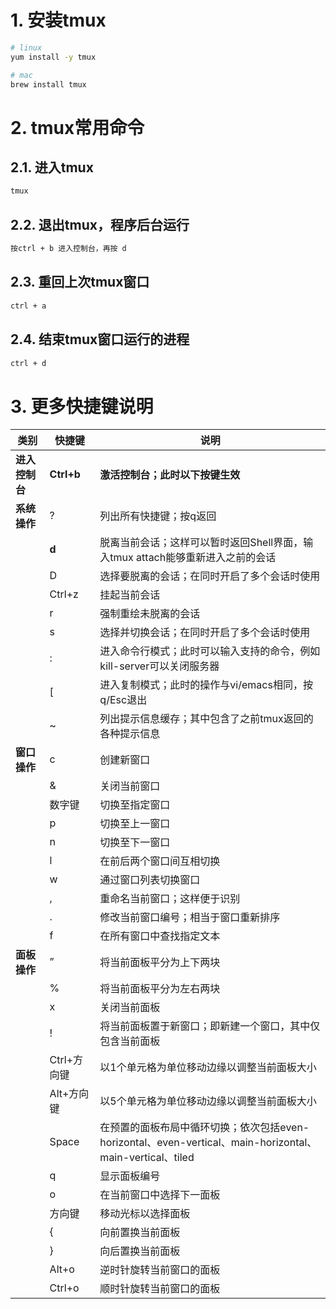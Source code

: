 # 1. 安装tmux

```bash
# linux
yum install -y tmux

# mac
brew install tmux
```

# 2. tmux常用命令

## 2.1. 进入tmux

```bash
tmux
```

## 2.2. 退出tmux，程序后台运行

```bash
按ctrl + b 进入控制台，再按 d
```

## 2.3. 重回上次tmux窗口

```bash
ctrl + a
```

## 2.4. 结束tmux窗口运行的进程

```bash
ctrl + d
```

# 3. 更多快捷键说明

| 类别           | 快捷键      | 说明                                                         |
| -------------- | ----------- | ------------------------------------------------------------ |
| **进入控制台** | **Ctrl+b**  | **激活控制台；此时以下按键生效**                             |
| **系统操作**   | ?           | 列出所有快捷键；按q返回                                      |
|                | **d**       | 脱离当前会话；这样可以暂时返回Shell界面，输入tmux attach能够重新进入之前的会话 |
|                | D           | 选择要脱离的会话；在同时开启了多个会话时使用                 |
|                | Ctrl+z      | 挂起当前会话                                                 |
|                | r           | 强制重绘未脱离的会话                                         |
|                | s           | 选择并切换会话；在同时开启了多个会话时使用                   |
|                | :           | 进入命令行模式；此时可以输入支持的命令，例如kill-server可以关闭服务器 |
|                | [           | 进入复制模式；此时的操作与vi/emacs相同，按q/Esc退出          |
|                | ~           | 列出提示信息缓存；其中包含了之前tmux返回的各种提示信息       |
| **窗口操作**   | c           | 创建新窗口                                                   |
|                | &           | 关闭当前窗口                                                 |
|                | 数字键      | 切换至指定窗口                                               |
|                | p           | 切换至上一窗口                                               |
|                | n           | 切换至下一窗口                                               |
|                | l           | 在前后两个窗口间互相切换                                     |
|                | w           | 通过窗口列表切换窗口                                         |
|                | ,           | 重命名当前窗口；这样便于识别                                 |
|                | .           | 修改当前窗口编号；相当于窗口重新排序                         |
|                | f           | 在所有窗口中查找指定文本                                     |
| **面板操作**   | ”           | 将当前面板平分为上下两块                                     |
|                | %           | 将当前面板平分为左右两块                                     |
|                | x           | 关闭当前面板                                                 |
|                | !           | 将当前面板置于新窗口；即新建一个窗口，其中仅包含当前面板     |
|                | Ctrl+方向键 | 以1个单元格为单位移动边缘以调整当前面板大小                  |
|                | Alt+方向键  | 以5个单元格为单位移动边缘以调整当前面板大小                  |
|                | Space       | 在预置的面板布局中循环切换；依次包括even-horizontal、even-vertical、main-horizontal、main-vertical、tiled |
|                | q           | 显示面板编号                                                 |
|                | o           | 在当前窗口中选择下一面板                                     |
|                | 方向键      | 移动光标以选择面板                                           |
|                | {           | 向前置换当前面板                                             |
|                | }           | 向后置换当前面板                                             |
|                | Alt+o       | 逆时针旋转当前窗口的面板                                     |
|                | Ctrl+o      | 顺时针旋转当前窗口的面板                                     |

